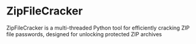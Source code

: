 # ZipFileCracker
ZipFileCracker is a multi-threaded Python tool for efficiently cracking ZIP file passwords, designed for unlocking protected ZIP archives
